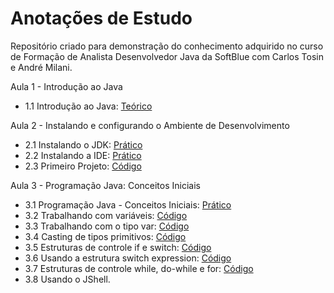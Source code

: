 # Anotações de Estudo
Repositório criado para demonstração do conhecimento adquirido no curso de Formação de Analista Desenvolvedor Java da SoftBlue  com Carlos Tosin e André Milani.

Aula 1 - Introdução ao Java
   - 1.1 Introdução ao Java: <a href="./Teórico/Aula 1.1 - Introdução ao Java.md">Teórico</a>

Aula 2 - Instalando e configurando o Ambiente de Desenvolvimento
  - 2.1 Instalando o JDK: <a href="./Prático/Aula 2.1 - Instalando e configurando o Ambiente de Desenvolvimento.md">Prático</a>
  - 2.2 Instalando a IDE: <a href="./Prático/Aula 2.2 - Instalando a IDE.md">Prático</a>
  - 2.3 Primeiro Projeto: <a href="./src/com/example/modulo02/PrimeiroCodigo.java">Código</a>

Aula 3 - Programação Java: Conceitos Iniciais
- 3.1 Programação Java - Conceitos Iniciais: <a href="./Teórico/Aula 3.1 - Programação Java - Conceitos Iniciais.md">Prático</a>
- 3.2 Trabalhando com variáveis: <a href="./src/com/example/modulo03/TrabalhandoComVariaveis.java">Código</a>
- 3.3 Trabalhando com o tipo var: <a href="./src/com/example/modulo03/VariavelTipoVar.java">Código</a>
- 3.4 Casting de tipos primitivos: <a href="./src/com/example/modulo03/CastingTiposPrimitivos.java">Código</a>
- 3.5 Estruturas de controle if e switch: <a href="./src/com/example/modulo03/IfSwitch.java">Código</a>
- 3.6 Usando a estrutura switch expression: <a href="./src/com/example/modulo03/SwitchExpression.java">Código</a>
- 3.7 Estruturas de controle while, do-while e for: <a href="./src/com/example/modulo03/WhileDowhileFor.java">Código</a>
- 3.8 Usando o JShell.